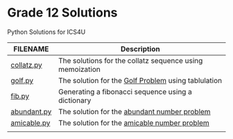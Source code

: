 # Grade 12 Solutions
Python Solutions for ICS4U

| FILENAME | Description |
| --- | --- |
| [collatz.py](https://github.com/mrparkyrdsb/grade12solutions/blob/main/collatz.py) | The solutions for the collatz sequence using memoization |
| [golf.py](https://github.com/mrparkyrdsb/grade12solutions/blob/main/golf.py) | The solution for the [Golf Problem](https://dmoj.ca/problem/ccc00s4) using tablulation |
| [fib.py](https://github.com/mrparkyrdsb/grade12solutions/blob/main/fib.py) | Generating a fibonacci sequence using a dictionary |
| [abundant.py](https://github.com/mrparkonline/ics4u_solutions/blob/master/10-06-2020/abundant.py) | The solution for the [abundant number problem]() |
| [amicable.py](https://github.com/mrparkonline/ics4u_solutions/blob/master/10-06-2020/amicable.py) | The solution for the [amicable number problem]() |
| []() | |
